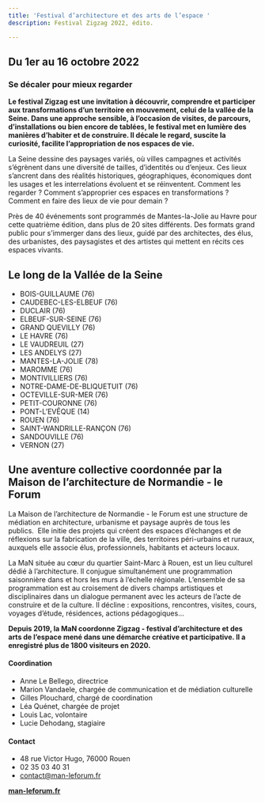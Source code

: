 ```yaml
---
title: 'Festival d’architecture et des arts de l’espace '
description: Festival Zigzag 2022, édito.

---
```

## Du 1er au 16 octobre 2022

### Se décaler pour mieux regarder

**Le festival Zigzag est une invitation à découvrir, comprendre et participer aux transformations d’un territoire en mouvement, celui de la vallée de la Seine. Dans une approche sensible, à l’occasion de visites, de parcours, d’installations ou bien encore de tablées, le festival met en lumière des manières d’habiter et de construire. Il décale le regard, suscite la curiosité, facilite l’appropriation de nos espaces de vie.**

La Seine dessine des paysages variés, où villes campagnes et activités s’égrènent dans une diversité de tailles, d’identités ou d’enjeux. Ces lieux s’ancrent dans des réalités historiques, géographiques, économiques dont les usages et les interrelations évoluent et se réinventent. Comment les regarder ? Comment s’approprier ces espaces en transformations ? Comment en faire des lieux de vie pour demain ?

Près de 40 événements sont programmés de Mantes-la-Jolie au Havre pour cette quatrième édition, dans plus de 20 sites différents. Des formats grand public  pour s’immerger dans des lieux, guidé par des architectes, des élus, des urbanistes, des paysagistes et des artistes qui mettent en récits ces espaces vivants.

## Le long de la Vallée de la Seine

* BOIS-GUILLAUME (76)
* CAUDEBEC-LES-ELBEUF (76)
* DUCLAIR (76)
* ELBEUF-SUR-SEINE (76)
* GRAND QUEVILLY (76)
* LE HAVRE (76)
* LE VAUDREUIL (27)
* LES ANDELYS (27)
* MANTES-LA-JOLIE (78)
* MAROMME (76)
* MONTIVILLIERS (76)
* NOTRE-DAME-DE-BLIQUETUIT (76)
* OCTEVILLE-SUR-MER (76)
* PETIT-COURONNE (76)
* PONT-L’EVÊQUE (14)
* ROUEN (76)
* SAINT-WANDRILLE-RANÇON (76)
* SANDOUVILLE (76)
* VERNON (27)

## Une aventure collective coordonnée par la Maison de l’architecture de Normandie - le Forum

La Maison de l’architecture de Normandie - le Forum est une structure de médiation en architecture, urbanisme et paysage auprès de tous les publics.  Elle initie des projets qui créent des espaces d’échanges et de réflexions sur la fabrication de la ville, des territoires péri-urbains et ruraux, auxquels elle associe élus, professionnels, habitants et acteurs locaux.

La MaN située au cœur du quartier Saint-Marc à Rouen, est un lieu culturel dédié à l’architecture. Il conjugue simultanément une programmation saisonnière dans et hors les murs à l’échelle régionale. L’ensemble de sa programmation est au croisement de divers champs artistiques et disciplinaires dans un dialogue permanent avec les acteurs de l’acte de construire et de la culture. Il décline : expositions, rencontres, visites, cours, voyages d’étude, résidences, actions pédagogiques...

**Depuis 2019, la MaN coordonne Zigzag - festival d’architecture et des arts de l’espace mené dans une démarche créative et participative. Il a enregistré plus de 1800 visiteurs en 2020.**

#### Coordination

* Anne Le Bellego, directrice
* Marion Vandaele, chargée de communication et de médiation culturelle
* Gilles Plouchard, chargé de coordination
* Léa Quénet, chargée de projet
* Louis Lac, volontaire
* Lucie Dehodang, stagiaire

#### Contact

* 48 rue Victor Hugo, 76000 Rouen
* 02 35 03 40 31
* [contact@man-leforum.fr](mailto:contact@man-leforum.fr)

[**man-leforum.fr**](http://man-leforum.fr/maison-de-l-architecture/ "Site web le Forum")